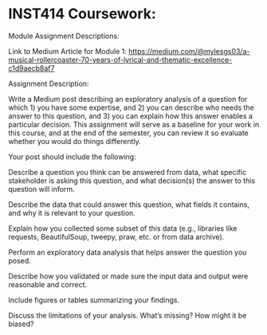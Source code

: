 # INST414 Coursework:

Module Assignment Descriptions:

Link to Medium Article for Module 1: https://medium.com/@mylesgs03/a-musical-rollercoaster-70-years-of-lyrical-and-thematic-excellence-c1d9aecb8af7

Assignment Description: 

Write a Medium post describing an exploratory analysis of a question for which 1) you have some expertise, and 2) you can describe who needs the answer to this question, and 3) you can explain how this answer enables a particular decision. This assignment will serve as a baseline for your work in this course, and at the end of the semester, you can review it so evaluate whether you would do things differently.

Your post should include the following:

Describe a question you think can be answered from data, what specific stakeholder is asking this question, and what decision(s) the answer to this question will inform.

Describe the data that could answer this question, what fields it contains, and why it is relevant to your question.

Explain how you collected some subset of this data (e.g., libraries like requests, BeautifulSoup, tweepy, praw, etc. or from data archive). 

Perform an exploratory data analysis that helps answer the question you posed. 

Describe how you validated or made sure the input data and output were reasonable and correct. 

Include figures or tables summarizing your findings. 

Discuss the limitations of your analysis. What’s missing? How might it be biased?

